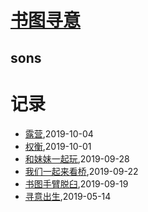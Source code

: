 # [书图寻意](http://shutuxunyi.sisopipo.com)

## sons
# 记录
* [露营](/shutu/2019/20191004-camping),2019-10-04
* [权衡](/shutu/2019/20191001-judge),2019-10-01
* [和妹妹一起玩](/shutu/2019/20190928-play-with-sister),2019-09-28
* [我们一起来看桥](/shutu/2019/20190922-bridge),2019-09-22
* [书图手臂脱臼](/shutu/2019/20190919-arm-broken),2019-09-19
* [寻意出生](/xunyi/2019/20190528-the-birth-of-xunyi),2019-05-14
